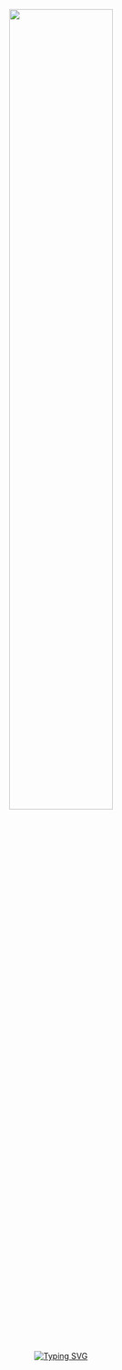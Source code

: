 <p align="center">
	<picture>
		<source media="(prefers-color-scheme: dark)" srcset="https://user-images.githubusercontent.com/120781178/229059243-22cc711c-9ddc-46eb-a18f-97797e20b6ef.png#gh-dark-mode-only" width="60%">
		<img src="https://user-images.githubusercontent.com/120781178/229058795-e6e247a2-ce74-4f12-94dc-94302b821450.png" width="60%">
	</picture>
</p>
<p align="center">
	<a href="https://git.io/typing-svg"><img src="https://readme-typing-svg.demolab.com?font=Dina&size=20&pause=1000&color=C30505&center=true&vCenter=true&width=435&lines=Student;Coding+Enthusiast;Gymrat+%26+Adrenaline+Junk;1%25+Better+Everyday;Potato" alt="Typing SVG" /></a>
</p>

<!--
**Teheremiti/Teheremiti** is a ✨ _special_ ✨ repository because its `README.md` (this file) appears on your GitHub profile.

Here are some ideas to get you started:

- 🔭 I’m currently working on ...
- 🌱 I’m currently learning ...
- 👯 I’m looking to collaborate on ...
- 🤔 I’m looking for help with ...
- 💬 Ask me about ...
- 📫 How to reach me: ...
- 😄 Pronouns: ...
- ⚡ Fun fact: ...
-->
